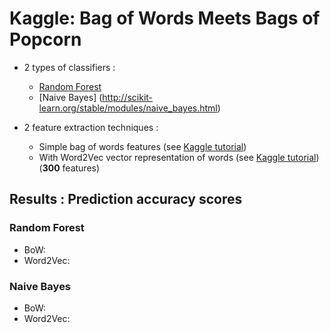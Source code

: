 # Kaggle: Bag of Words Meets Bags of Popcorn


+ 2 types of classifiers :
  + [Random Forest](http://scikit-learn.org/stable/modules/ensemble.html#forest)
  + [Naive Bayes] (http://scikit-learn.org/stable/modules/naive_bayes.html)
  
+ 2 feature extraction techniques :
    + Simple bag of words features (see [Kaggle tutorial](https://www.kaggle.com/c/word2vec-nlp-tutorial/details/part-1-for-beginners-bag-of-words))
     + With Word2Vec vector representation of words (see [Kaggle tutorial](https://www.kaggle.com/c/word2vec-nlp-tutorial/details/part-3-more-fun-with-word-vectors)) (__300__ features)
 
 ## Results : Prediction accuracy scores
 
 ### Random Forest
 
 + BoW:
 + Word2Vec:
 
 
 
 ### Naive Bayes
 
 + BoW:
 + Word2Vec:
  
